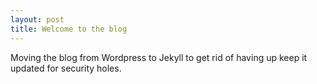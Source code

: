 ```yaml
---
layout: post
title: Welcome to the blog
---
```


Moving the blog from Wordpress to Jekyll to get rid of having up keep it updated for security holes.
